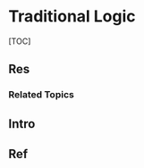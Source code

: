 # Traditional Logic

[TOC]



## Res
### Related Topics



## Intro



## Ref
[Classical logic | wikipedia]:https://en.wikipedia.org/wiki/Classical_logic

